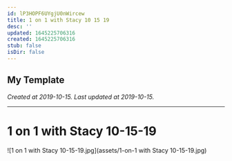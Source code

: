```yaml
---
id: lP3HOPF6UYgjU0nWircew
title: 1 on 1 with Stacy 10 15 19
desc: ''
updated: 1645225706316
created: 1645225706316
stub: false
isDir: false
---
```

My Template
---

_Created at 2019-10-15._
_Last updated at 2019-10-15._




---

# 1 on 1 with Stacy 10-15-19


![1 on 1 with Stacy 10-15-19.jpg](assets/1-on-1 with Stacy 10-15-19.jpg)

